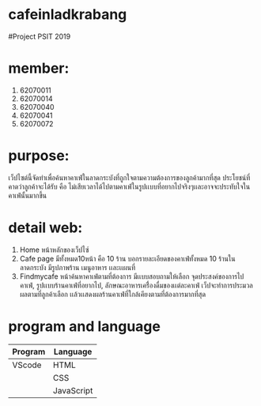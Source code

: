 # cafeinladkrabang
#Project PSIT 2019

# member:
1. 62070011
2. 62070014
3. 62070040
4. 62070041
5. 62070072

# purpose:
 เว็ปไซต์นี้จัดทำเพื่อค้นหาคาเฟ่ในลาดกระบังที่ถูกใจตามความต้องการของลูกค้ามากที่สุด ประโยชน์ที่คาดว่าลูกค้าจะได้รับ คือ ไม่เสียเวลาได้ไปตามคาเฟ่ในรูปเเบบที่อยากไปจริงๆเเละอาจจะประทับใจในคาเฟ่นั้นมากขึ้น
 
# detail web:
1. Home หน้าหลักของเว็ปไซ์
2. Cafe page มีทั้งหมด10หน้า คือ 10 ร้าน 
  บอกรายละเอียดของคาเฟ่ทั้งหมด 10 ร้านในลาดกระบัง
  มีรูปภาพร้าน เมนูอาหาร เเละเเผนที่
3. Findmycafe หน้าค้นหาคาเฟ่ตามที่ต้องการ 
  มีเเบบสอบถามให้เลือก จุดประสงค์ของการไปคาเฟ่, รูปเเบบร้านคาเฟ่ที่อยากไป, ลักษณะอาหารเครื่่องดื่มของเเต่ละคาเฟ่
  เว็ปจะทำการประมวลผลตามที่ลูกค้าเลือก เเล้วเเสดงผลร้านคาเฟ่ที่ใกล้เคียงตามที่ต้องการมากที่สุด

 # program and language
 | Program        | Language       |
 | ---------------|----------------|
 | VScode         | HTML           |
 |                | CSS            |
 |                | JavaScript     |
